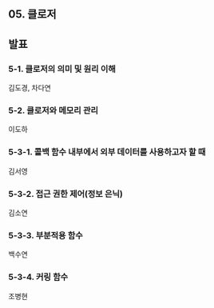 ## 05. 클로저

## 발표

### 5-1. 클로저의 의미 및 원리 이해
김도경, 차다연

### 5-2. 클로저와 메모리 관리
이도하

### 5-3-1. 콜백 함수 내부에서 외부 데이터를 사용하고자 할 때 
김서영

### 5-3-2. 접근 권한 제어(정보 은닉)
김소연

### 5-3-3. 부분적용 함수
백수연

### 5-3-4. 커링 함수
조병현
